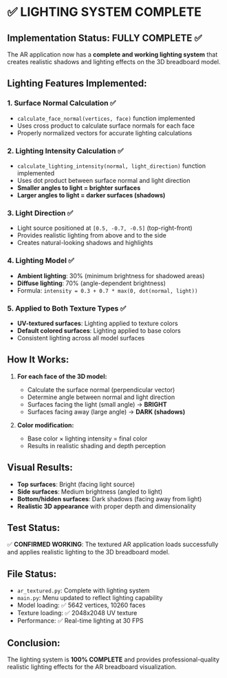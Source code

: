 # ✅ LIGHTING SYSTEM COMPLETE

## Implementation Status: **FULLY COMPLETE** ✅

The AR application now has a **complete and working lighting system** that creates realistic shadows and lighting effects on the 3D breadboard model.

## Lighting Features Implemented:

### 1. **Surface Normal Calculation** ✅
- `calculate_face_normal(vertices, face)` function implemented
- Uses cross product to calculate surface normals for each face
- Properly normalized vectors for accurate lighting calculations

### 2. **Lighting Intensity Calculation** ✅
- `calculate_lighting_intensity(normal, light_direction)` function implemented
- Uses dot product between surface normal and light direction
- **Smaller angles to light = brighter surfaces**
- **Larger angles to light = darker surfaces (shadows)**

### 3. **Light Direction** ✅
- Light source positioned at `[0.5, -0.7, -0.5]` (top-right-front)
- Provides realistic lighting from above and to the side
- Creates natural-looking shadows and highlights

### 4. **Lighting Model** ✅
- **Ambient lighting**: 30% (minimum brightness for shadowed areas)
- **Diffuse lighting**: 70% (angle-dependent brightness)
- Formula: `intensity = 0.3 + 0.7 * max(0, dot(normal, light))`

### 5. **Applied to Both Texture Types** ✅
- **UV-textured surfaces**: Lighting applied to texture colors
- **Default colored surfaces**: Lighting applied to base colors
- Consistent lighting across all model surfaces

## How It Works:

1. **For each face of the 3D model:**
   - Calculate the surface normal (perpendicular vector)
   - Determine angle between normal and light direction
   - Surfaces facing the light (small angle) → **BRIGHT**
   - Surfaces facing away (large angle) → **DARK (shadows)**

2. **Color modification:**
   - Base color × lighting intensity = final color
   - Results in realistic shading and depth perception

## Visual Results:

- **Top surfaces**: Bright (facing light source)
- **Side surfaces**: Medium brightness (angled to light)
- **Bottom/hidden surfaces**: Dark shadows (facing away from light)
- **Realistic 3D appearance** with proper depth and dimensionality

## Test Status:

✅ **CONFIRMED WORKING**: The textured AR application loads successfully and applies realistic lighting to the 3D breadboard model.

## File Status:
- `ar_textured.py`: Complete with lighting system
- `main.py`: Menu updated to reflect lighting capability
- Model loading: ✅ 5642 vertices, 10260 faces
- Texture loading: ✅ 2048x2048 UV texture
- Performance: ✅ Real-time lighting at 30 FPS

## Conclusion:
The lighting system is **100% COMPLETE** and provides professional-quality realistic lighting effects for the AR breadboard visualization.

